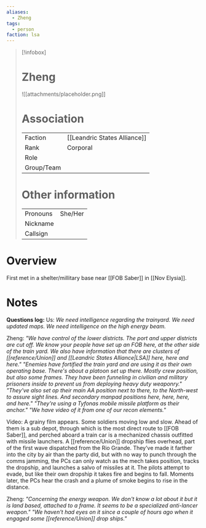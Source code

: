 ```yaml
---
aliases: 
  - Zheng
tags: 
  - person
faction: lsa
---
```


> [!infobox] 
> # Zheng
> ![[attachments/placeholder.png]]
> # Association
> | | |
> | ---- | ---- |
> | Faction |  [[Leandric States Alliance]] |
> | Rank | Corporal |
> | Role |  |
> | Group/Team | |
> # Other information
> | | | 
> | - | - |
> | Pronouns | She/Her |
> | Nickname | |
> | Callsign | | 

# Overview
First met in a shelter/millitary base near [[FOB Saber]] in [[Nov Elysia]].

# Notes
**Questions log:**
Us:
 *We need intelligence regarding the trainyard.*
*We need updated maps.*
*We need intelligence on the high energy beam.* 

Zheng:
*"We have control of the lower districts. The port and upper districts are cut off. We know your people have set up an FOB here, at the other side of the train yard. We also have information that there are clusters of [[reference/Union]] and [[Leandric States Alliance|LSA]] here, here and here."*
*"Enemies have fortified the train yard and are using it as their own operating base. There's about a platoon set up there. Mostly crew position, but also some frames. They have been funneling in civilian and military prisoners inside to prevent us from deploying heavy duty weaponry."*
*"They've also set op their main AA position next to there, to the North-west to assure sight lines. And secondary manpad positions here, here, here, and here."*
*"They're using a Tyfonas mobile missile platform as their anchor."*
*"We have video of it from one of our recon elements."*

Video:
A grainy film appears. Some soldiers moving low and slow. Ahead of them is a sub depot, through which is the most direct route to [[FOB Saber]], and perched aboard a train car is a mechanized chassis outfitted with missile launchers. A [[reference/Union]] dropship flies overhead, part of the first wave dispatched from the Rio Grande. They’ve made it farther into the city by air than the party did, but with no way to punch through the comms jamming, the PCs can only watch as the mech takes position, tracks the dropship, and launches a salvo of missiles at it. The pilots attempt to evade, but like their own dropship it takes fire and begins to fall. Moments later, the PCs hear the crash and a plume of smoke begins to rise in the distance.

Zheng:
*"Concerning the energy weapon. We don't know a lot about it but it is land based, attached to a frame. It seems to be a specialized anti-lancer weapon."*
*"We haven't had eyes on it since a couple of hours ago when it engaged some [[reference/Union]] drop ships."*
